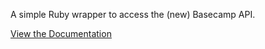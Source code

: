 A simple Ruby wrapper to access the (new) Basecamp API.

[View the Documentation](https://github.com/37signals/bcx-api)
